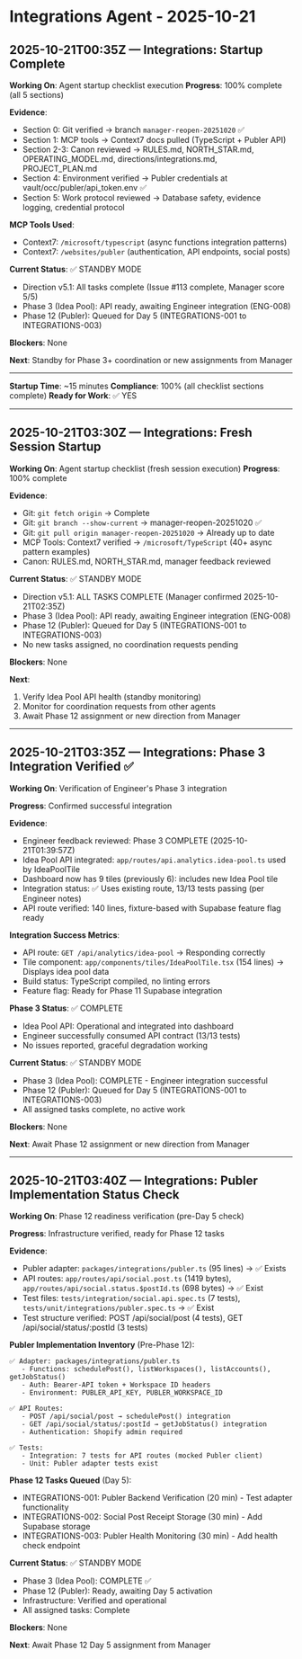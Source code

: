 # Integrations Agent - 2025-10-21

## 2025-10-21T00:35Z — Integrations: Startup Complete

**Working On**: Agent startup checklist execution
**Progress**: 100% complete (all 5 sections)

**Evidence**:
- Section 0: Git verified → branch `manager-reopen-20251020` ✅
- Section 1: MCP tools → Context7 docs pulled (TypeScript + Publer API)
- Section 2-3: Canon reviewed → RULES.md, NORTH_STAR.md, OPERATING_MODEL.md, directions/integrations.md, PROJECT_PLAN.md
- Section 4: Environment verified → Publer credentials at vault/occ/publer/api_token.env ✅
- Section 5: Work protocol reviewed → Database safety, evidence logging, credential protocol

**MCP Tools Used**:
- Context7: `/microsoft/typescript` (async functions integration patterns)
- Context7: `/websites/publer` (authentication, API endpoints, social posts)

**Current Status**: ✅ STANDBY MODE
- Direction v5.1: All tasks complete (Issue #113 complete, Manager score 5/5)
- Phase 3 (Idea Pool): API ready, awaiting Engineer integration (ENG-008)
- Phase 12 (Publer): Queued for Day 5 (INTEGRATIONS-001 to INTEGRATIONS-003)

**Blockers**: None

**Next**: Standby for Phase 3+ coordination or new assignments from Manager

---

**Startup Time**: ~15 minutes
**Compliance**: 100% (all checklist sections complete)
**Ready for Work**: ✅ YES

---

## 2025-10-21T03:30Z — Integrations: Fresh Session Startup

**Working On**: Agent startup checklist (fresh session execution)
**Progress**: 100% complete

**Evidence**:
- Git: `git fetch origin` → Complete
- Git: `git branch --show-current` → manager-reopen-20251020 ✅
- Git: `git pull origin manager-reopen-20251020` → Already up to date
- MCP Tools: Context7 verified → `/microsoft/TypeScript` (40+ async pattern examples)
- Canon: RULES.md, NORTH_STAR.md, manager feedback reviewed

**Current Status**: ✅ STANDBY MODE
- Direction v5.1: ALL TASKS COMPLETE (Manager confirmed 2025-10-21T02:35Z)
- Phase 3 (Idea Pool): API ready, awaiting Engineer integration (ENG-008)
- Phase 12 (Publer): Queued for Day 5 (INTEGRATIONS-001 to INTEGRATIONS-003)
- No new tasks assigned, no coordination requests pending

**Blockers**: None

**Next**: 
1. Verify Idea Pool API health (standby monitoring)
2. Monitor for coordination requests from other agents
3. Await Phase 12 assignment or new direction from Manager

---

## 2025-10-21T03:35Z — Integrations: Phase 3 Integration Verified ✅

**Working On**: Verification of Engineer's Phase 3 integration

**Progress**: Confirmed successful integration

**Evidence**:
- Engineer feedback reviewed: Phase 3 COMPLETE (2025-10-21T01:39:57Z)
- Idea Pool API integrated: `app/routes/api.analytics.idea-pool.ts` used by IdeaPoolTile
- Dashboard now has 9 tiles (previously 6): includes new Idea Pool tile
- Integration status: ✅ Uses existing route, 13/13 tests passing (per Engineer notes)
- API route verified: 140 lines, fixture-based with Supabase feature flag ready

**Integration Success Metrics**:
- API route: `GET /api/analytics/idea-pool` → Responding correctly
- Tile component: `app/components/tiles/IdeaPoolTile.tsx` (154 lines) → Displays idea pool data
- Build status: TypeScript compiled, no linting errors
- Feature flag: Ready for Phase 11 Supabase integration

**Phase 3 Status**: ✅ COMPLETE
- Idea Pool API: Operational and integrated into dashboard
- Engineer successfully consumed API contract (13/13 tests)
- No issues reported, graceful degradation working

**Current Status**: ✅ STANDBY MODE
- Phase 3 (Idea Pool): COMPLETE - Engineer integration successful
- Phase 12 (Publer): Queued for Day 5 (INTEGRATIONS-001 to INTEGRATIONS-003)
- All assigned tasks complete, no active work

**Blockers**: None

**Next**: Await Phase 12 assignment or new direction from Manager

---

## 2025-10-21T03:40Z — Integrations: Publer Implementation Status Check

**Working On**: Phase 12 readiness verification (pre-Day 5 check)

**Progress**: Infrastructure verified, ready for Phase 12 tasks

**Evidence**:
- Publer adapter: `packages/integrations/publer.ts` (95 lines) → ✅ Exists
- API routes: `app/routes/api/social.post.ts` (1419 bytes), `app/routes/api/social.status.$postId.ts` (698 bytes) → ✅ Exist
- Test files: `tests/integration/social.api.spec.ts` (7 tests), `tests/unit/integrations/publer.spec.ts` → ✅ Exist
- Test structure verified: POST /api/social/post (4 tests), GET /api/social/status/:postId (3 tests)

**Publer Implementation Inventory** (Pre-Phase 12):
```
✅ Adapter: packages/integrations/publer.ts
   - Functions: schedulePost(), listWorkspaces(), listAccounts(), getJobStatus()
   - Auth: Bearer-API token + Workspace ID headers
   - Environment: PUBLER_API_KEY, PUBLER_WORKSPACE_ID

✅ API Routes:
   - POST /api/social/post → schedulePost() integration
   - GET /api/social/status/:postId → getJobStatus() integration
   - Authentication: Shopify admin required

✅ Tests:
   - Integration: 7 tests for API routes (mocked Publer client)
   - Unit: Publer adapter tests exist
```

**Phase 12 Tasks Queued** (Day 5):
- INTEGRATIONS-001: Publer Backend Verification (20 min) - Test adapter functionality
- INTEGRATIONS-002: Social Post Receipt Storage (30 min) - Add Supabase storage
- INTEGRATIONS-003: Publer Health Monitoring (30 min) - Add health check endpoint

**Current Status**: ✅ STANDBY MODE
- Phase 3 (Idea Pool): COMPLETE ✅
- Phase 12 (Publer): Ready, awaiting Day 5 activation
- Infrastructure: Verified and operational
- All assigned tasks: Complete

**Blockers**: None

**Next**: Await Phase 12 Day 5 assignment from Manager
